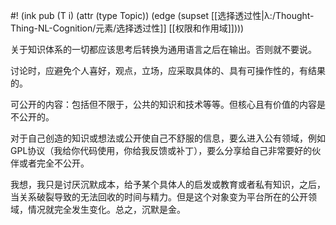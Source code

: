 #! (ink pub (T i) (attr (type Topic)) (edge (supset [[选择透过性|λ:/Thought-Thing-NL-Cognition/元素/选择透过性]] [[权限和作用域]])))

关于知识体系的一切都应该思考后转换为通用语言之后在输出。否则就不要说。

讨论时，应避免个人喜好，观点，立场，应采取具体的、具有可操作性的，有结果的。




可公开的内容：包括但不限于，公共的知识和技术等等。但核心且有价值的内容是不公开的。

对于自己创造的知识或想法或公开使自己不舒服的信息，要么进入公有领域，例如GPL协议（我给你代码使用，你给我反馈或补丁），要么分享给自己非常要好的伙伴或者完全不公开。

我想，我只是讨厌沉默成本，给予某个具体人的启发或教育或者私有知识，之后，当关系破裂导致的无法回收的时间与精力。但是这个对象变为平台所在的公开领域，情况就完全发生变化。总之，沉默是金。